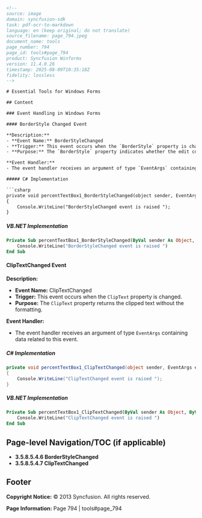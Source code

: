 ```html
<!-- 
source: image
domain: syncfusion-sdk
task: pdf-ocr-to-markdown
language: en (keep original; do not translate)
source_filename: page_794.jpeg
document_name: tools
page_number: 794
page_id: tools#page_794
product: Syncfusion Winforms
version: 11.4.0.26
timestamp: 2025-08-09T10:35:18Z
fidelity: lossless
-->

# Essential Tools for Windows Forms

## Content

### Event Handling in Windows Forms

#### BorderStyle Changed Event

**Description:**
- **Event Name:** BorderStyleChanged
- **Trigger:** This event occurs when the `BorderStyle` property is changed.
- **Purpose:** The `BorderStyle` property indicates whether the edit control should have a border.

**Event Handler:**
- The event handler receives an argument of type `EventArgs` containing data related to this event.

##### C# Implementation

```csharp
private void percentTextBox1_BorderStyleChanged(object sender, EventArgs e)
{
    Console.WriteLine("BorderStyleChanged event is raised ");
}
```

##### VB.NET Implementation

```vb
Private Sub percentTextBox1_BorderStyleChanged(ByVal sender As Object, ByVal e As EventArgs)
    Console.WriteLine("BorderStyleChanged event is raised ")
End Sub
```

#### ClipTextChanged Event

**Description:**
- **Event Name:** ClipTextChanged
- **Trigger:** This event occurs when the `ClipText` property is changed.
- **Purpose:** The `ClipText` property returns the clipped text without the formatting.

**Event Handler:**
- The event handler receives an argument of type `EventArgs` containing data related to this event.

##### C# Implementation

```csharp
private void percentTextBox1_ClipTextChanged(object sender, EventArgs e)
{
    Console.WriteLine("ClipTextChanged event is raised ");
}
```

##### VB.NET Implementation

```vb
Private Sub percentTextBox1_ClipTextChanged(ByVal sender As Object, ByVal e As EventArgs)
    Console.WriteLine("ClipTextChanged event is raised ")
End Sub
```

## Page-level Navigation/TOC (if applicable)

- **3.5.8.5.4.6 BorderStyleChanged**
- **3.5.8.5.4.7 ClipTextChanged**

## Footer

**Copyright Notice:**
© 2013 Syncfusion. All rights reserved.

**Page Information:**
Page 794 | tools#page_794

<!-- tags: [Syncfusion Winforms, Event Handling, BorderStyleChanged, ClipTextChanged, EventHandler, C#, VB.NET] -->
```